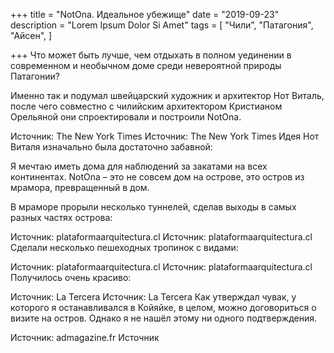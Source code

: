 +++
title = "NotOna. Идеальное убежище"
date = "2019-09-23"
description = "Lorem Ipsum Dolor Si Amet"
tags = [
    "Чили",
    "Патагония",
    "Айсен",
]

+++
Что может быть лучше, чем отдыхать в полном уединении в современном и необычном доме среди невероятной природы Патагонии?

Именно так и подумал швейцарский художник и архитектор Нот Виталь, после чего совместно с чилийским архитектором Кристианом Орельяной они спроектировали и построили NotOna.

Источник: The New York Times
Источник: The New York Times
Идея Нот Виталя изначально была достаточно забавной:

Я мечтаю иметь дома для наблюдений за закатами на всех континентах.
NotOna – это не совсем дом на острове, это остров из мрамора, превращенный в дом.


В мраморе прорыли несколько туннелей, сделав выходы в самых разных частях острова:

Источник: plataformaarquitectura.cl
Источник: plataformaarquitectura.cl
Сделали несколько пешеходных тропинок с видами:

Источник: plataformaarquitectura.cl
Источник: plataformaarquitectura.cl
Получилось очень красиво:

Источник: La Tercera
Источник: La Tercera
Как утверждал чувак, у которого я останавливался в Койяйке, в целом, можно договориться о визите на остров. Однако я не нашёл этому ни одного подтверждения.

Источник: admagazine.fr
Источник
